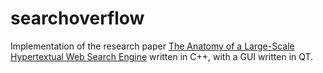 # searchoverflow
Implementation of the research paper [The Anatomy of a Large-Scale Hypertextual Web Search Engine](https://research.google/pubs/the-anatomy-of-a-large-scale-hypertextual-web-search-engine/) written in C++, with a GUI written in QT. 

